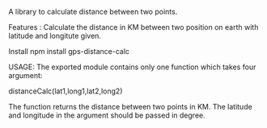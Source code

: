 A library to calculate distance between two points.

Features :
Calculate the distance in KM between two position on earth with latitude and longitute given.

Install
npm install gps-distance-calc

USAGE:
The exported module contains only one function which takes four argument:

distanceCalc(lat1,long1,lat2,long2)

The function returns the distance between two points in KM. The latitude and longitude in the argument should be passed in degree. 


